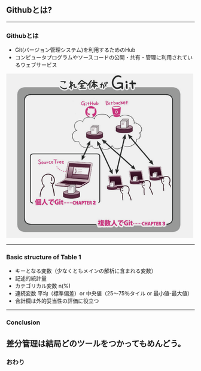 ## Githubとは? 
---
### Githubとは
- Git(バージョン管理システム)を利用するためのHub
- コンピュータプログラムやソースコードの公開・共有・管理に利用されているウェブサービス 

<img src="assets/git_image.png" width="500">

---
### Basic structure of Table 1

- キーとなる変数（少なくともメインの解析に含まれる変数）
- 記述的統計量
- カテゴリカル変数  n(%)
- 連続変数  平均（標準偏差）or 中央値（25～75％タイル or 最小値-最大値）
- 合計欄は外的妥当性の評価に役立つ

---
### Conclusion
差分管理は結局どのツールをつかってもめんどう。
---
### おわり

